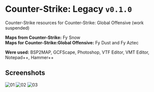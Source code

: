 # Counter-Strike: Legacy `v0.1.0`
Counter-Strike resources for Counter-Strike: Global Offensive (work suspended)

**Maps from Counter-Strike:** Fy Snow
<br>**Maps for Counter-Strike:Global Offensive:** Fy Dust and Fy Aztec

**Were used:** BSP2MAP, GCFScape, Photoshop, VTF Editor, VMT Editor, Notepad++, Hammer++

## Screenshots
![01](https://user-images.githubusercontent.com/90133781/159624360-7750fd6d-6843-4986-87d0-209a4087dd1f.png)
![02](https://user-images.githubusercontent.com/90133781/159624394-9b429fd5-7625-4ff8-b055-a0077ce8081a.png)
![03](https://user-images.githubusercontent.com/90133781/159624401-7d1d01cc-45a4-48c3-a2f5-d26edba0ea30.png)

